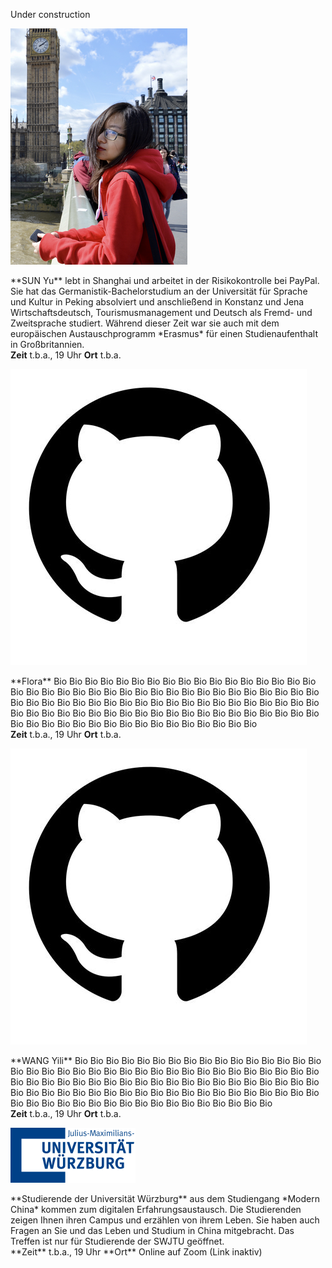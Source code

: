 Under construction

<div class="row">
  <img class="img-left" src="images/img_sunyu.png"/>

  <p class="text-right" markdown="1">
**SUN Yu** lebt in Shanghai und arbeitet in der Risikokontrolle bei PayPal. Sie hat das Germanistik-Bachelorstudium an der Universität für Sprache und Kultur in Peking absolviert und anschließend in Konstanz und Jena Wirtschaftsdeutsch, Tourismusmanagement und Deutsch als Fremd- und Zweitsprache studiert. Während dieser Zeit war sie auch mit dem europäischen Austauschprogramm *Erasmus* für einen Studienaufenthalt in Großbritannien. 
  <br>
  <b>Zeit</b> t.b.a., 19 Uhr <b>Ort</b> t.b.a.
  </p>
</div>

<div class="row">
  <img class="img-left" src="images/dummy.jpeg"/>

  <p class="text-right" markdown="1">
**Flora** Bio Bio Bio Bio Bio Bio Bio Bio Bio Bio Bio Bio Bio Bio Bio Bio Bio Bio Bio Bio Bio Bio Bio Bio Bio Bio Bio Bio Bio Bio Bio Bio Bio Bio Bio Bio Bio Bio Bio Bio Bio Bio Bio Bio Bio Bio Bio Bio Bio Bio Bio Bio Bio Bio Bio Bio Bio Bio Bio Bio Bio Bio Bio Bio Bio Bio Bio Bio Bio Bio Bio Bio Bio Bio Bio Bio Bio Bio Bio Bio Bio Bio Bio Bio Bio Bio Bio Bio Bio Bio Bio Bio Bio 
  <br>
  <b>Zeit</b> t.b.a., 19 Uhr <b>Ort</b> t.b.a.
  </p>
</div>

<div class="row">
  <img class="img-left" src="images/dummy.jpeg"/>

  <p class="text-right" markdown="1">
**WANG Yili** Bio Bio Bio Bio Bio Bio Bio Bio Bio Bio Bio Bio Bio Bio Bio Bio Bio Bio Bio Bio Bio Bio Bio Bio Bio Bio Bio Bio Bio Bio Bio Bio Bio Bio Bio Bio Bio Bio Bio Bio Bio Bio Bio Bio Bio Bio Bio Bio Bio Bio Bio Bio Bio Bio Bio Bio Bio Bio Bio Bio Bio Bio Bio Bio Bio Bio Bio Bio Bio Bio Bio Bio Bio Bio Bio Bio Bio Bio Bio Bio Bio Bio Bio Bio Bio Bio Bio Bio Bio Bio Bio Bio Bio 
  <br>
  <b>Zeit</b> t.b.a., 19 Uhr <b>Ort</b> t.b.a.
  </p>
</div>

<div class="row">

<img src="images/logo-uni-wuerzburg.png" class="img-left" />

<p class="text-right" markdown="1">
**Studierende der Universität Würzburg** aus dem Studiengang *Modern China* kommen zum digitalen Erfahrungsaustausch. Die Studierenden zeigen Ihnen ihren Campus und erzählen von ihrem Leben. Sie haben auch Fragen an Sie und das Leben und Studium in China mitgebracht. Das Treffen ist nur für Studierende der SWJTU geöffnet. 
<br>
**Zeit** t.b.a., 19 Uhr **Ort** Online auf Zoom (Link inaktiv)
</p>

</div>